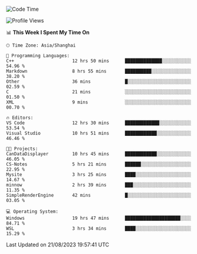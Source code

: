 <!--START_SECTION:waka-->
![Code Time](http://img.shields.io/badge/Code%20Time-1%2C182%20hrs%2011%20mins-blue)

![Profile Views](http://img.shields.io/badge/Profile%20Views-1-blue)

📊 **This Week I Spent My Time On** 

```text
🕑︎ Time Zone: Asia/Shanghai

💬 Programming Languages: 
C++                      12 hrs 50 mins      ██████████████░░░░░░░░░░░   54.96 % 
Markdown                 8 hrs 55 mins       ██████████░░░░░░░░░░░░░░░   38.20 % 
Other                    36 mins             █░░░░░░░░░░░░░░░░░░░░░░░░   02.59 % 
C                        21 mins             ░░░░░░░░░░░░░░░░░░░░░░░░░   01.50 % 
XML                      9 mins              ░░░░░░░░░░░░░░░░░░░░░░░░░   00.70 % 

🔥 Editors: 
VS Code                  12 hrs 30 mins      █████████████░░░░░░░░░░░░   53.54 % 
Visual Studio            10 hrs 51 mins      ████████████░░░░░░░░░░░░░   46.46 % 

🐱‍💻 Projects: 
CanDataDisplayer         10 hrs 45 mins      ████████████░░░░░░░░░░░░░   46.05 % 
CS-Notes                 5 hrs 21 mins       ██████░░░░░░░░░░░░░░░░░░░   22.95 % 
Mysite                   3 hrs 25 mins       ████░░░░░░░░░░░░░░░░░░░░░   14.67 % 
minnow                   2 hrs 39 mins       ███░░░░░░░░░░░░░░░░░░░░░░   11.35 % 
SimpleRenderEngine       42 mins             █░░░░░░░░░░░░░░░░░░░░░░░░   03.05 % 

💻 Operating System: 
Windows                  19 hrs 47 mins      █████████████████████░░░░   84.71 % 
WSL                      3 hrs 34 mins       ████░░░░░░░░░░░░░░░░░░░░░   15.29 % 
```


 Last Updated on 21/08/2023 19:57:41 UTC
<!--END_SECTION:waka-->